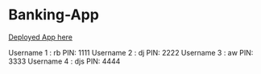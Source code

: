 # Banking-App
[Deployed App here](https://renaldas0.github.io/Banking-App/)

Username 1 : rb    PIN: 1111
Username 2 : dj    PIN: 2222
Username 3 : aw    PIN: 3333
Username 4 : djs   PIN: 4444
